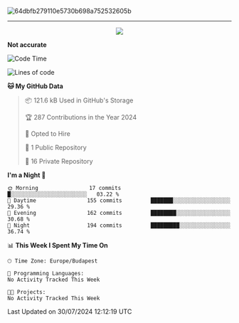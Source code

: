 
![64dbfb279110e5730b698a752532605b](https://github.com/lucic15/lucic15/assets/69390868/e4afab44-0bf1-4690-88ea-dc6e2ac6073f)

***

<p align="center">
  <img align="center" src="https://github-profile-trophy.vercel.app/?username=lucic15&theme=onedark&row=1&column=3" />
</p>




**Not accurate**
<!--START_SECTION:waka-->
![Code Time](http://img.shields.io/badge/Code%20Time-46%20hrs%2029%20mins-blue)

![Lines of code](https://img.shields.io/badge/From%20Hello%20World%20I%27ve%20Written-859.5%20thousand%20lines%20of%20code-blue)

**🐱 My GitHub Data** 

> 📦 121.6 kB Used in GitHub's Storage 
 > 
> 🏆 287 Contributions in the Year 2024
 > 
> 💼 Opted to Hire
 > 
> 📜 1 Public Repository 
 > 
> 🔑 16 Private Repository 
 > 
**I'm a Night 🦉** 

```text
🌞 Morning                17 commits          █░░░░░░░░░░░░░░░░░░░░░░░░   03.22 % 
🌆 Daytime                155 commits         ███████░░░░░░░░░░░░░░░░░░   29.36 % 
🌃 Evening                162 commits         ████████░░░░░░░░░░░░░░░░░   30.68 % 
🌙 Night                  194 commits         █████████░░░░░░░░░░░░░░░░   36.74 % 
```


📊 **This Week I Spent My Time On** 

```text
🕑︎ Time Zone: Europe/Budapest

💬 Programming Languages: 
No Activity Tracked This Week

🐱‍💻 Projects: 
No Activity Tracked This Week
```


 Last Updated on 30/07/2024 12:12:19 UTC
<!--END_SECTION:waka-->
